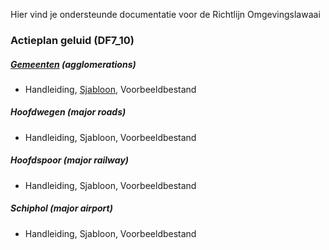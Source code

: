 Hier vind je ondersteunde documentatie voor de Richtlijn Omgevingslawaai

### Actieplan geluid (DF7_10)

##### [Gemeenten](https://github.com/rivm-syso/CVGG/tree/Richtlijn-Omgevingslawaai/richtlijn%20omgevingslawaai/gemeenten) (agglomerations)
- Handleiding, [Sjabloon](https://github.com/rivm-syso/CVGG/blob/Richtlijn-Omgevingslawaai/richtlijn%20omgevingslawaai/gemeenten/Actieplan_geluid_gemeenten_sjabloon_test.xlsx), Voorbeeldbestand

##### Hoofdwegen (major roads) 
- Handleiding, Sjabloon, Voorbeeldbestand

##### Hoofdspoor (major railway) 
- Handleiding, Sjabloon, Voorbeeldbestand

##### Schiphol (major airport) 
- Handleiding, Sjabloon, Voorbeeldbestand
